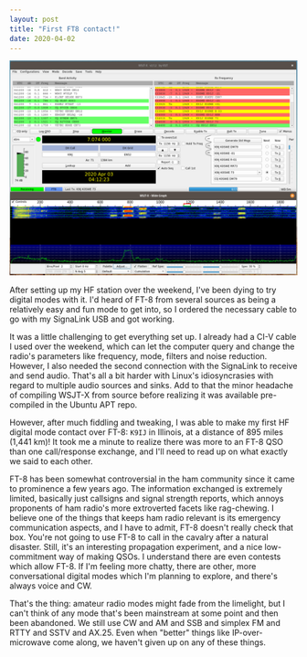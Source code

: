 ```yaml
---
layout: post
title: "First FT8 contact!"
date: 2020-04-02
---
```


![WSJT-X display](/assets/2020-04-02-ft8.png)

After setting up my HF station over the weekend, I've been dying to try digital modes with it. I'd
heard of FT-8 from several sources as being a relatively easy and fun mode to get into, so I ordered
the necessary cable to go with my SignaLink USB and got working.

It was a little challenging to get everything set up. I already had a CI-V cable I used over the
weekend, which can let the computer query and change the radio's parameters like frequency, mode,
filters and noise reduction. However, I also needed the second connection with the SignaLink to
receive and send audio. That's all a bit harder with Linux's idiosyncrasies with regard to multiple
audio sources and sinks. Add to that the minor headache of compiling WSJT-X from source before
realizing it was available pre-compiled in the Ubuntu APT repo.

However, after much fiddling and tweaking, I was able to make my first HF digital mode contact over
FT-8: `K9IJ` in Illinois, at a distance of 895 miles (1,441 km)! It took me a minute to realize
there was more to an FT-8 QSO than one call/response exchange, and I'll need to read up on what
exactly we said to each other.

FT-8 has been somewhat controversial in the ham community since it came to prominence a few years
ago. The information exchanged is extremely limited, basically just callsigns and signal strength
reports, which annoys proponents of ham radio's more extroverted facets like rag-chewing. I believe
one of the things that keeps ham radio relevant is its emergency communication aspects, and I have
to admit, FT-8 doesn't really check that box. You're not going to use FT-8 to call in the cavalry
after a natural disaster. Still, it's an interesting propagation experiment, and a nice
low-commitment way of making QSOs. I understand there are even contests which allow FT-8. If I'm
feeling more chatty, there are other, more conversational digital modes which I'm planning to
explore, and there's always voice and CW.

That's the thing: amateur radio modes might fade from the limelight, but I can't think of any mode
that's been mainstream at some point and then been abandoned. We still use CW and AM and SSB and
simplex FM and RTTY and SSTV and AX.25. Even when "better" things like IP-over-microwave come along,
we haven't given up on any of these things.

